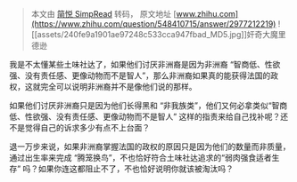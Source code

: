 > 本文由 [简悦 SimpRead](http://ksria.com/simpread/) 转码， 原文地址 [www.zhihu.com](https://www.zhihu.com/question/548410715/answer/2977212219) ![[assets/240fe9a1901ae97248c533cca947fbad_MD5.jpg]]奸奇大魔里德逊

我是不太懂某些土味社达了，如果他们讨厌非洲裔是因为非洲裔 “智商低、性欲强、没有责任感、更像动物而不是智人”，那么非洲裔如果真的能获得法国的政权，这就完全可以说明非洲裔并不是像他们说的那样。

如果他们讨厌非洲裔只是因为他们长得黑和 “非我族类”，他们又何必拿类似“智商低、性欲强、没有责任感、更像动物而不是智人” 这样的指责来给自己找补呢？还不是觉得自己的诉求多少有点不上台面？

退一万步来说，如果非洲裔掌握法国的政权的原因只是因为他们的数量而非质量，通过出生率来完成 “腾笼换鸟”，不也恰好符合土味社达追求的“弱肉强食适者生存” 吗？如果你连这都阻止不了，不也恰好说明你就该被淘汰吗？
